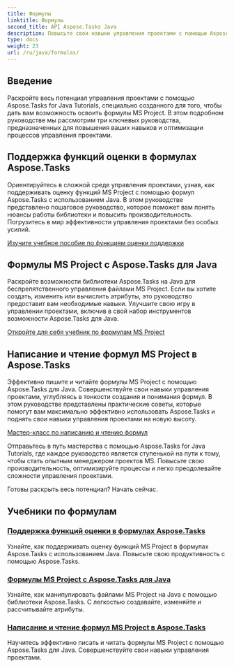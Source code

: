 ```yaml
---
title: Формулы
linktitle: Формулы
second_title: API Aspose.Tasks Java
description: Повысьте свои навыки управления проектами с помощью Aspose.Tasks для Java. Освойте формулы MS Project, повысьте производительность и легко и эффективно записывайте и читайте формулы.
type: docs
weight: 23
url: /ru/java/formulas/
---
```


## Введение

Раскройте весь потенциал управления проектами с помощью Aspose.Tasks for Java Tutorials, специально созданного для того, чтобы дать вам возможность освоить формулы MS Project. В этом подробном руководстве мы рассмотрим три ключевых руководства, предназначенных для повышения ваших навыков и оптимизации процессов управления проектами.

## Поддержка функций оценки в формулах Aspose.Tasks
Ориентируйтесь в сложной среде управления проектами, узнав, как поддерживать оценку функций MS Project с помощью формул Aspose.Tasks с использованием Java. В этом руководстве представлено пошаговое руководство, которое поможет вам понять нюансы работы библиотеки и повысить производительность. Погрузитесь в мир эффективности управления проектами без особых усилий.

[Изучите учебное пособие по функциям оценки поддержки](./evaluation-functions/)

## Формулы MS Project с Aspose.Tasks для Java
Раскройте возможности библиотеки Aspose.Tasks на Java для беспрепятственного управления файлами MS Project. Если вы хотите создать, изменить или вычислить атрибуты, это руководство предоставит вам необходимые навыки. Улучшите свою игру в управлении проектами, включив в свой набор инструментов возможности Aspose.Tasks для Java.

[Откройте для себя учебник по формулам MS Project](./work-with-formulas/)

## Написание и чтение формул MS Project в Aspose.Tasks
Эффективно пишите и читайте формулы MS Project с помощью Aspose.Tasks для Java. Совершенствуйте свои навыки управления проектами, углубляясь в тонкости создания и понимания формул. В этом руководстве представлены практические советы, которые помогут вам максимально эффективно использовать Aspose.Tasks и поднять свои навыки управления проектами на новую высоту.

[Мастер-класс по написанию и чтению формул](./write-read-formulas/)

Отправьтесь в путь мастерства с помощью Aspose.Tasks for Java Tutorials, где каждое руководство является ступенькой на пути к тому, чтобы стать опытным менеджером проектов MS. Повысьте свою производительность, оптимизируйте процессы и легко преодолевайте сложности управления проектами.

Готовы раскрыть весь потенциал? Начать сейчас.

## Учебники по формулам
### [Поддержка функций оценки в формулах Aspose.Tasks](./evaluation-functions/)
Узнайте, как поддерживать оценку функций MS Project в формулах Aspose.Tasks с использованием Java. Повысьте свою продуктивность с помощью Aspose.Tasks.
### [Формулы MS Project с Aspose.Tasks для Java](./work-with-formulas/)
Узнайте, как манипулировать файлами MS Project на Java с помощью библиотеки Aspose.Tasks. С легкостью создавайте, изменяйте и рассчитывайте атрибуты.
### [Написание и чтение формул MS Project в Aspose.Tasks](./write-read-formulas/)
Научитесь эффективно писать и читать формулы MS Project с помощью Aspose.Tasks для Java. Совершенствуйте свои навыки управления проектами.